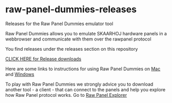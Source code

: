 # raw-panel-dummies-releases
Releases for the Raw Panel Dummies emulator tool

Raw Panel Dummies allows you to emulate SKAARHOJ hardware panels in a webbrowser and communicate with them over the rawpanel protocol

You find releases under the releases section on this repository

[CLICK HERE for Release downloads](https://github.com/SKAARHOJ/raw-panel-dummies-releases/releases)

Here are some links to instructions for using Raw Panel Dummies on [Mac](https://wiki.skaarhoj.com/books/applications/page/running-cli-applications-mac) and [Windows](https://wiki.skaarhoj.com/books/applications/page/running-cli-applications-windows)

To play with Raw Panel Dummies we strongly advice you to download another tool - a client - that can connect to the panels and help you explore how Raw Panel protocol works. Go to [Raw Panel Explorer](https://github.com/SKAARHOJ/raw-panel-explorer/releases)